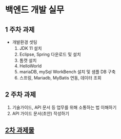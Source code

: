 # 백엔드 개발 실무
## 1 주차 과제
- 개발환경 셋팅
	1. JDK 11 설치
	2. Eclipse, Spring 다운로드 및 설치
	3. 톰캣 설치
  4. HelloWorld
	5. mariaDB, mySql WorkBench 설치 및 샘플 DB 구축
	6. 스프링, Mariadb, MyBatis 연동, 데이터 조회

## 2 주차 과제

  1. 기술가이드, API 문서 등 업무를 위해 소통하는 법 이해하기
  2. API 가이드 문서(초안) 작성하기

## [2차 과제물](https://github.com/ByulBam/comento/blob/main/SW%20%ED%99%9C%EC%9A%A9%20%ED%98%84%ED%99%A9%20API%20%EA%B0%80%EC%9D%B4%EB%93%9C%20%EB%AC%B8%EC%84%9C.pdf)
